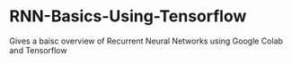# RNN-Basics-Using-Tensorflow
Gives a baisc overview of Recurrent Neural Networks using Google Colab and Tensorflow
